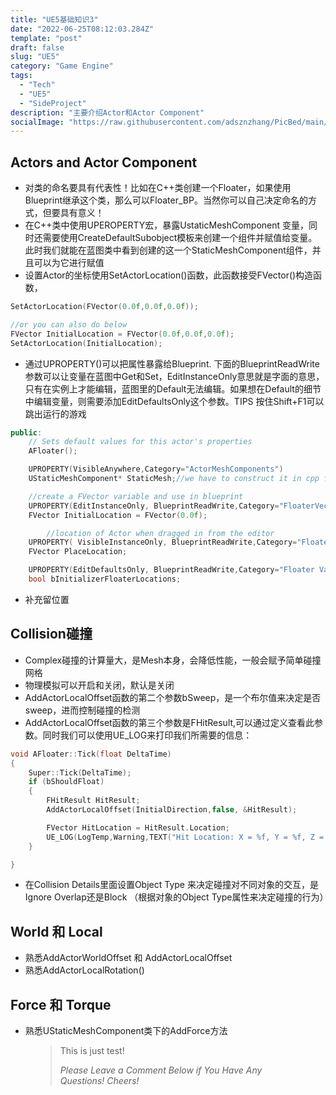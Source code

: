 ```yaml
---
title: "UE5基础知识3"
date: "2022-06-25T08:12:03.284Z"
template: "post"
draft: false
slug: "UE5"
category: "Game Engine"
tags:
  - "Tech"
  - "UE5"
  - "SideProject"
description: "主要介绍Actor和Actor Component"
socialImage: "https://raw.githubusercontent.com/adsznzhang/PicBed/main/imgVoxelPluginUE5.jpg"
---
```



## Actors and Actor Component
- 对类的命名要具有代表性！比如在C++类创建一个Floater，如果使用Blueprint继承这个类，那么可以Floater_BP。当然你可以自己决定命名的方式，但要具有意义！  
- 在C++类中使用UPEROPERTY宏，暴露UstaticMeshComponent 变量，同时还需要使用CreateDefaultSubobject模板来创建一个组件并赋值给变量。此时我们就能在蓝图类中看到创建的这一个StaticMeshComponent组件，并且可以为它进行赋值
- 设置Actor的坐标使用SetActorLocation()函数，此函数接受FVector()构造函数，
```cpp
SetActorLocation(FVector(0.0f,0.0f,0.0f));

//or you can also do below
FVector InitialLocation = FVector(0.0f,0.0f,0.0f);
SetActorLocation(InitialLocation);

```

- 通过UPROPERTY()可以把属性暴露给Blueprint. 下面的BlueprintReadWrite参数可以让变量在蓝图中Get和Set，EditInstanceOnly意思就是字面的意思，只有在实例上才能编辑，蓝图里的Default无法编辑。如果想在Default的细节中编辑变量，则需要添加EditDefaultsOnly这个参数。TIPS  按住Shift+F1可以跳出运行的游戏

```cpp
public:	
	// Sets default values for this actor's properties
	AFloater();

	UPROPERTY(VisibleAnywhere,Category="ActorMeshComponents")
	UStaticMeshComponent* StaticMesh;//we have to construct it in cpp file

	//create a FVector variable and use in blueprint
	UPROPERTY(EditInstanceOnly, BlueprintReadWrite,Category="FloaterVectors")
	FVector InitialLocation = FVector(0.0f);

    	//location of Actor when dragged in from the editor
	UPROPERTY( VisibleInstanceOnly, BlueprintReadWrite,Category="FloaterVectors")
	FVector PlaceLocation;

    UPROPERTY(EditDefaultsOnly, BlueprintReadWrite,Category="Floater Variables")
	bool bInitializerFloaterLocations;

```

- 补充留位置

## Collision碰撞

- Complex碰撞的计算量大，是Mesh本身，会降低性能，一般会赋予简单碰撞网格
- 物理模拟可以开启和关闭，默认是关闭
- AddActorLocalOffset函数的第二个参数bSweep，是一个布尔值来决定是否sweep，进而控制碰撞的检测
- AddActorLocalOffset函数的第三个参数是FHitResult,可以通过定义查看此参数。同时我们可以使用UE_LOG来打印我们所需要的信息：
```cpp
void AFloater::Tick(float DeltaTime)
{
	Super::Tick(DeltaTime);
	if (bShouldFloat)
	{
		FHitResult HitResult;
		AddActorLocalOffset(InitialDirection,false, &HitResult);

		FVector HitLocation = HitResult.Location;
		UE_LOG(LogTemp,Warning,TEXT("Hit Location: X = %f, Y = %f, Z = %f"),HitLocation.X,HitLocation.Y,HitLocation.Z);
	}

}
```
- 在Collision Details里面设置Object Type 来决定碰撞对不同对象的交互，是Ignore Overlap还是Block （根据对象的Object Type属性来决定碰撞的行为）

## World 和 Local

- 熟悉AddActorWorldOffset 和 AddActorLocalOffset
- 熟悉AddActorLocalRotation()
## Force 和 Torque
- 熟悉UStaticMeshComponent类下的AddForce方法

<figure>
	<blockquote>
		<p>This is just test!</p>
		<footer>
			<cite>Please Leave a Comment Below if You Have Any Questions! Cheers!</cite>
		</footer>
	</blockquote>
</figure>





